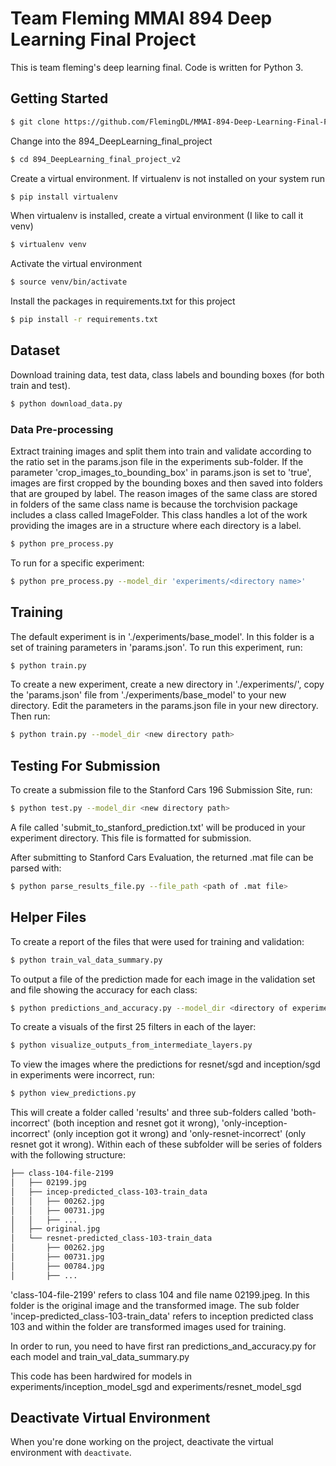 # Team Fleming MMAI 894 Deep Learning Final Project
This is team fleming's deep learning final.  Code is written for Python 3.

## Getting Started
```bash
$ git clone https://github.com/FlemingDL/MMAI-894-Deep-Learning-Final-Project.git
```
Change into the 894_DeepLearning_final_project
```bash
$ cd 894_DeepLearning_final_project_v2
```
Create a virtual environment.  If virtualenv is not installed on your system run
```bash
$ pip install virtualenv
```
When virtualenv is installed, create a virtual environment (I like to call it venv)
```bash
$ virtualenv venv
```
Activate the virtual environment
```bash
$ source venv/bin/activate
```
Install the packages in requirements.txt for this project
```bash
$ pip install -r requirements.txt
```

## Dataset
Download training data, test data, class labels and bounding boxes (for both train and test).
```bash
$ python download_data.py
```

### Data Pre-processing
Extract training images and split them into train and validate according to the ratio set in the params.json file in
the experiments sub-folder.  If the parameter 'crop_images_to_bounding_box' in params.json is set to 'true', images 
are first cropped by the bounding boxes and then saved into folders that are grouped by label.  The reason images of 
the same class are stored in folders of the same class name is because the torchvision package includes a class 
called ImageFolder.  This class handles a lot of the work providing the images are in a structure where each directory 
is a label.
```bash
$ python pre_process.py
```
To run for a specific experiment:
 ```bash
$ python pre_process.py --model_dir 'experiments/<directory name>'
```

## Training
The default experiment is in './experiments/base_model'.  In this folder is a set of training parameters in
'params.json'.  To run this experiment, run: 
```bash
$ python train.py
```
To create a new experiment, create a new directory in './experiments/', copy the 'params.json' file from 
'./experiments/base_model' to your new directory.  Edit the parameters in the params.json file in your new 
directory.  Then run:
```bash
$ python train.py --model_dir <new directory path>
```


## Testing For Submission
To create a submission file to the Stanford Cars 196 Submission Site, run:
```bash
$ python test.py --model_dir <new directory path>
```
A file called 'submit_to_stanford_prediction.txt' will be produced in your experiment directory.  This file
is formatted for submission. 

After submitting to Stanford Cars Evaluation, the returned .mat file can be parsed with:
```bash
$ python parse_results_file.py --file_path <path of .mat file>
```


## Helper Files
To create a report of the files that were used for training and validation:
```bash
$ python train_val_data_summary.py
```

To output a file of the prediction made for each image in the validation set and file showing
the accuracy for each class:
```bash
$ python predictions_and_accuracy.py --model_dir <directory of experiment>
```

To create a visuals of the first 25 filters in each of the layer:
```bash
$ python visualize_outputs_from_intermediate_layers.py
```

To view the images where the predictions for resnet/sgd and inception/sgd in experiments were incorrect, run:
```bash
$ python view_predictions.py
```
This will create a folder called 'results' and three sub-folders called 'both-incorrect' (both inception and resnet got
it wrong), 'only-inception-incorrect' (only inception got it wrong) and 'only-resnet-incorrect' (only resnet got it 
wrong). Within each of these subfolder will be series of folders with the following structure:
```bash
├── class-104-file-2199
│   ├── 02199.jpg
│   ├── incep-predicted_class-103-train_data
│   │   ├── 00262.jpg
│   │   ├── 00731.jpg
│   │   ├── ...
│   ├── original.jpg
│   └── resnet-predicted_class-103-train_data
│       ├── 00262.jpg
│       ├── 00731.jpg
│       ├── 00784.jpg
│       ├── ...
```
'class-104-file-2199' refers to class 104 and file name 02199.jpeg.  In this folder is the original image and the
transformed image.  The sub folder 'incep-predicted_class-103-train_data' refers to inception predicted class 103 and
within the folder are transformed images used for training.

In order to run, you need to have first ran predictions_and_accuracy.py for each model and train_val_data_summary.py

This code has been hardwired for models in experiments/inception_model_sgd and experiments/resnet_model_sgd

## Deactivate Virtual Environment
When you're done working on the project, deactivate the virtual environment with `deactivate`.
